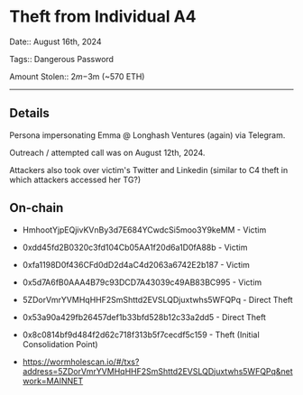 # Theft from Individual A4

Date:: August 16th, 2024

Tags:: Dangerous Password

Amount Stolen:: $2m-$3m (~570 ETH)

---

## Details

Persona impersonating Emma @ Longhash Ventures (again) via Telegram.

Outreach / attempted call was on August 12th, 2024.

Attackers also took over victim's Twitter and Linkedin (similar to C4 theft in which attackers accessed her TG?)



## On-chain

- HmhootYjpEQjivKVnBy3d7E684YCwdcSi5moo3Y9keMM - Victim
- 0xdd45fd2B0320c3fd104Cb05AA1f20d6a1D0fA88b - Victim
- 0xfa1198D0f436CFd0dD2d4aC4d2063a6742E2b187 - Victim
- 0x5d7A6fB0AAA4B79c93DCD7A43039c49AB83BC995 - Victim

- 5ZDorVmrYVMHqHHF2SmShttd2EVSLQDjuxtwhs5WFQPq - Direct Theft
- 0x53a90a429fb26457def1b33bfd528b12c33a2dd5 - Direct Theft
- 0x8c0814bf9d484f2d62c718f313b5f7cecdf5c159 - Theft (Initial Consolidation Point)

- https://wormholescan.io/#/txs?address=5ZDorVmrYVMHqHHF2SmShttd2EVSLQDjuxtwhs5WFQPq&network=MAINNET